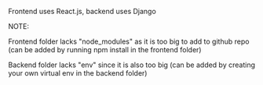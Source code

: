 Frontend uses React.js, backend uses Django


NOTE:

Frontend folder lacks "node_modules" as it is too big to add to github repo (can be added by running npm install in the frontend folder)

Backend folder lacks "env" since it is also too big (can be added by creating your own virtual env in the backend folder)
